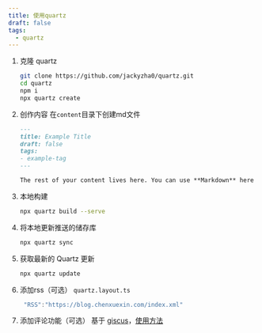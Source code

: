 ```yaml
---
title: 使用quartz
draft: false
tags:
  - quartz
---
```


1. 克隆 quartz

    ```bash
    git clone https://github.com/jackyzha0/quartz.git
    cd quartz
    npm i
    npx quartz create
    ```

2. 创作内容
  在`content`目录下创建md文件

    ```markdown
    ---
    title: Example Title
    draft: false
    tags:
    - example-tag
    ---

    The rest of your content lives here. You can use **Markdown** here :)
    ```

3. 本地构建

    ```bash
    npx quartz build --serve
    ```

4. 将本地更新推送的储存库

    ```bash
    npx quartz sync
    ```

5. 获取最新的 Quartz 更新

    ```bash
    npx quartz update
    ```

6. 添加rss（可选）
    `quartz.layout.ts`

    ```ts
     "RSS":"https://blog.chenxuexin.com/index.xml"
    ```

7. 添加评论功能（可选）
      基于 [giscus](https://giscus.app/zh-CN)，[使用方法](https://github.com/xy-241/CS-Notes/commit/d4748776fc18382e293421266084c3a165a04afd)
  